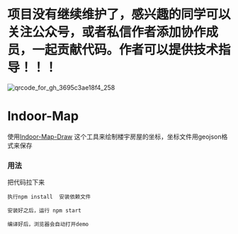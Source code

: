# 项目没有继续维护了，感兴趣的同学可以关注公众号，或者私信作者添加协作成员，一起贡献代码。作者可以提供技术指导！！！
![qrcode_for_gh_3695c3ae18f4_258](https://user-images.githubusercontent.com/16789187/223009954-4e0214b8-0c10-4dde-8171-3ff5435d5004.jpg)

# Indoor-Map



使用[Indoor-Map-Draw](https://github.com/WoShiSunWuKong/Indoor-Map-Draw) 这个工具来绘制楼宇房屋的坐标，坐标文件用geojson格式来保存

### 用法
把代码拉下来
```
执行npm install  安装依赖文件
```
 
```
安装好之后，运行 npm start
```

```
编译好后，浏览器会自动打开demo
```
